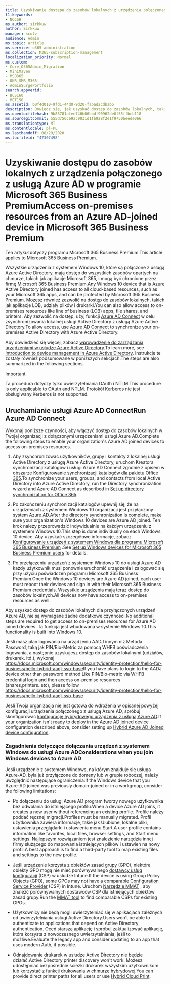 ```yaml
---
title: Uzyskiwanie dostępu do zasobów lokalnych z urządzenia połączonego z usługą Azure AD w programie Microsoft 365 Business
f1.keywords:
- NOCSH
ms.author: sirkkuw
author: Sirkkuw
manager: scotv
audience: Admin
ms.topic: article
ms.service: o365-administration
ms.collection: M365-subscription-management
localization_priority: Normal
ms.custom:
- Core_O365Admin_Migration
- MiniMaven
- MSB365
- OKR_SMB_M365
- AdminSurgePortfolio
search.appverid:
- BCS160
- MET150
ms.assetid: b0f4d010-9fd1-44d0-9d20-fabad2cdbab5
description: Dowiedz się, jak uzyskać dostęp do zasobów lokalnych, takich jak linia aplikacji biznesowych, udziały plików i drukarki z urządzenia usługi Azure Active Directory połączonego z systemem Windows 10.
ms.openlocfilehash: 9b83781afee746b06bbdf90962de0f55ffbcb118
ms.sourcegitcommit: 555d756c69ac9031d1fb928f2e1f9750beede066
ms.translationtype: MT
ms.contentlocale: pl-PL
ms.lasthandoff: 08/29/2020
ms.locfileid: "47307498"
---
```

# <a name="access-on-premises-resources-from-an-azure-ad-joined-device-in-microsoft-365-business-premium"></a><span data-ttu-id="936c0-103">Uzyskiwanie dostępu do zasobów lokalnych z urządzenia połączonego z usługą Azure AD w programie Microsoft 365 Business Premium</span><span class="sxs-lookup"><span data-stu-id="936c0-103">Access on-premises resources from an Azure AD-joined device in Microsoft 365 Business Premium</span></span>

<span data-ttu-id="936c0-104">Ten artykuł dotyczy programu Microsoft 365 Business Premium.</span><span class="sxs-lookup"><span data-stu-id="936c0-104">This article applies to Microsoft 365 Business Premium.</span></span>

<span data-ttu-id="936c0-105">Wszystkie urządzenia z systemem Windows 10, które są połączone z usługą Azure Active Directory, mają dostęp do wszystkich zasobów opartych na chmurze, takich jak aplikacje Microsoft 365, i mogą być chronione przez firmę Microsoft 365 Business Premium.</span><span class="sxs-lookup"><span data-stu-id="936c0-105">Any Windows 10 device that is Azure Active Directory joined has access to all cloud-based resources, such as your Microsoft 365 apps, and can be protected by Microsoft 365 Business Premium.</span></span> <span data-ttu-id="936c0-106">Możesz również zezwolić na dostęp do zasobów lokalnych, takich jak aplikacje LOB, udziały plików i drukarki.</span><span class="sxs-lookup"><span data-stu-id="936c0-106">You can also allow access to on-premises resources like line of business (LOB) apps, file shares, and printers.</span></span> <span data-ttu-id="936c0-107">Aby zezwolić na dostęp, użyj funkcji [Azure AD Connect](https://docs.microsoft.com/azure/active-directory/connect/active-directory-aadconnect) w celu zsynchronizowania lokalnej usługi Active Directory z usługą Azure Active Directory.</span><span class="sxs-lookup"><span data-stu-id="936c0-107">To allow access, use [Azure AD Connect](https://docs.microsoft.com/azure/active-directory/connect/active-directory-aadconnect) to synchronize your on-premises Active Directory with Azure Active Directory.</span></span> 

<span data-ttu-id="936c0-108">Aby dowiedzieć się więcej, zobacz [wprowadzenie do zarządzania urządzeniami w usłudze Azure Active Directory](https://docs.microsoft.com/azure/active-directory/device-management-introduction).</span><span class="sxs-lookup"><span data-stu-id="936c0-108">To learn more, see [Introduction to device management in Azure Active Directory](https://docs.microsoft.com/azure/active-directory/device-management-introduction).</span></span>
<span data-ttu-id="936c0-109">Instrukcje te zostały również podsumowane w poniższych sekcjach.</span><span class="sxs-lookup"><span data-stu-id="936c0-109">The steps are also summarized in the following sections.</span></span>

> [!IMPORTANT]
> <span data-ttu-id="936c0-110">Ta procedura dotyczy tylko uwierzytelniania OAuth i NTLM.</span><span class="sxs-lookup"><span data-stu-id="936c0-110">This procedure is only applicable to OAuth and NTLM.</span></span> <span data-ttu-id="936c0-111">Protokół Kerberos nie jest obsługiwany.</span><span class="sxs-lookup"><span data-stu-id="936c0-111">Kerberos is not supported.</span></span>
 
## <a name="run-azure-ad-connect"></a><span data-ttu-id="936c0-112">Uruchamianie usługi Azure AD Connect</span><span class="sxs-lookup"><span data-stu-id="936c0-112">Run Azure AD Connect</span></span>

<span data-ttu-id="936c0-113">Wykonaj poniższe czynności, aby włączyć dostęp do zasobów lokalnych w Twojej organizacji z dołączonymi urządzeniami usługi Azure AD.</span><span class="sxs-lookup"><span data-stu-id="936c0-113">Complete the following steps to enable your organization's Azure AD joined devices to access on-premises resources.</span></span>
  
1. <span data-ttu-id="936c0-114">Aby zsynchronizować użytkowników, grupy i kontakty z lokalnej usługi Active Directory z usługą Azure Active Directory, uruchom Kreatora synchronizacji katalogów i usługi Azure AD Connect zgodnie z opisem w obszarze [Konfigurowanie synchronizacji katalogów dla pakietu Office 365](https://docs.microsoft.com/microsoft-365/enterprise/set-up-directory-synchronization).</span><span class="sxs-lookup"><span data-stu-id="936c0-114">To synchronize your users, groups, and contacts from local Active Directory into Azure Active Directory, run the Directory synchronization wizard and Azure AD Connect as described in [Set up directory synchronization for Office 365](https://docs.microsoft.com/microsoft-365/enterprise/set-up-directory-synchronization).</span></span>
    
2. <span data-ttu-id="936c0-115">Po zakończeniu synchronizacji katalogów upewnij się, że na urządzeniach z systemem Windows 10 organizacji jest przyłączony system Azure AD.</span><span class="sxs-lookup"><span data-stu-id="936c0-115">After the directory synchronization is complete, make sure your organization's Windows 10 devices are Azure AD joined.</span></span> <span data-ttu-id="936c0-116">Ten krok należy przeprowadzić indywidualnie na każdym urządzeniu z systemem Windows 10.</span><span class="sxs-lookup"><span data-stu-id="936c0-116">This step is done individually on each Windows 10 device.</span></span> <span data-ttu-id="936c0-117">Aby uzyskać szczegółowe informacje, zobacz [Konfigurowanie urządzeń z systemem Windows dla programu Microsoft 365 Business Premium](set-up-windows-devices.md) .</span><span class="sxs-lookup"><span data-stu-id="936c0-117">See [Set up Windows devices for Microsoft 365 Business Premium users](set-up-windows-devices.md) for details.</span></span> 
    
3. <span data-ttu-id="936c0-118">Po przełączeniu urządzeń z systemem Windows 10 do usługi Azure AD każdy użytkownik musi ponownie uruchomić urządzenia i zalogować się przy użyciu poświadczeń programu Microsoft 365 Business Premium.</span><span class="sxs-lookup"><span data-stu-id="936c0-118">Once the Windows 10 devices are Azure AD joined, each user must reboot their devices and sign in with their Microsoft 365 Business Premium credentials.</span></span> <span data-ttu-id="936c0-119">Wszystkie urządzenia mają teraz dostęp do zasobów lokalnych.</span><span class="sxs-lookup"><span data-stu-id="936c0-119">All devices now have access to on-premises resources as well.</span></span>
    
<span data-ttu-id="936c0-120">Aby uzyskać dostęp do zasobów lokalnych dla przyłączonych urządzeń Azure AD, nie są wymagane żadne dodatkowe czynności.</span><span class="sxs-lookup"><span data-stu-id="936c0-120">No additional steps are required to get access to on-premises resources for Azure AD joined devices.</span></span> <span data-ttu-id="936c0-121">Ta funkcja jest wbudowana w systemie Windows 10.</span><span class="sxs-lookup"><span data-stu-id="936c0-121">This functionality is built into Windows 10.</span></span> 

<span data-ttu-id="936c0-122">Jeśli masz plan logowania na urządzeniu AADJ innym niż Metoda Password, taką jak PIN/Bio-Metric za pomocą WHFB poświadczenia logowania, a następnie uzyskujesz dostęp do zasobów lokalnymi (udziałów, drukarek. itd.), wykonaj https://docs.microsoft.com/windows/security/identity-protection/hello-for-business/hello-hybrid-aadj-sso-base</span><span class="sxs-lookup"><span data-stu-id="936c0-122">If you have plans to login to the AADJ device other than password method Like PIN/Bio-metric via WHFB credential login and then access on-premise resources (shares,printers..etc), please follow https://docs.microsoft.com/windows/security/identity-protection/hello-for-business/hello-hybrid-aadj-sso-base</span></span>
  
<span data-ttu-id="936c0-123">Jeśli Twoja organizacja nie jest gotowa do wdrożenia w opisanej powyżej konfiguracji urządzenia połączonego z usługą Azure AD, spróbuj skonfigurować [konfigurację hybrydowego urządzenia z usługą Azure AD](manage-windows-devices.md).</span><span class="sxs-lookup"><span data-stu-id="936c0-123">If your organization isn't ready to deploy in the Azure AD joined device configuration described above, consider setting up [Hybrid Azure AD Joined device configuration](manage-windows-devices.md).</span></span>
  
### <a name="considerations-when-you-join-windows-devices-to-azure-ad"></a><span data-ttu-id="936c0-124">Zagadnienia dotyczące dołączania urządzeń z systemem Windows do usługi Azure AD</span><span class="sxs-lookup"><span data-stu-id="936c0-124">Considerations when you join Windows devices to Azure AD</span></span>

<span data-ttu-id="936c0-125">Jeśli urządzenie z systemem Windows, na którym znajduje się usługa Azure-AD, była już przyłączone do domeny lub w grupie roboczej, należy uwzględnić następujące ograniczenia:</span><span class="sxs-lookup"><span data-stu-id="936c0-125">If the Windows device that you Azure-AD joined was previously domain-joined or in a workgroup, consider the following limitations:</span></span>
  
- <span data-ttu-id="936c0-126">Po dołączeniu do usługi Azure AD program tworzy nowego użytkownika bez odwołania do istniejącego profilu.</span><span class="sxs-lookup"><span data-stu-id="936c0-126">When a device Azure AD joins, it creates a new user without referencing an existing profile.</span></span> <span data-ttu-id="936c0-127">Profile należy poddać ręcznej migracji.</span><span class="sxs-lookup"><span data-stu-id="936c0-127">Profiles must be manually migrated.</span></span> <span data-ttu-id="936c0-128">Profil użytkownika zawiera informacje, takie jak Ulubione, lokalne pliki, ustawienia przeglądarki i ustawienia menu Start.</span><span class="sxs-lookup"><span data-stu-id="936c0-128">A user profile contains information like favorites, local files, browser settings, and Start menu settings.</span></span> <span data-ttu-id="936c0-129">Najlepszym rozwiązaniem jest znalezienie narzędzia innej firmy służącego do mapowania istniejących plików i ustawień na nowy profil.</span><span class="sxs-lookup"><span data-stu-id="936c0-129">A best approach is to find a third-party tool to map existing files and settings to the new profile.</span></span>

- <span data-ttu-id="936c0-130">Jeśli urządzenie korzysta z obiektów zasad grupy (GPO), niektóre obiekty GPO mogą nie mieć porównywalnego [dostawcy usług konfiguracji](https://docs.microsoft.com/windows/configuration/provisioning-packages/how-it-pros-can-use-configuration-service-providers) (CSP) w usłudze Intune.</span><span class="sxs-lookup"><span data-stu-id="936c0-130">If the device is using Group Policy Objects (GPO), some GPOs may not have a comparable [Configuration Service Provider](https://docs.microsoft.com/windows/configuration/provisioning-packages/how-it-pros-can-use-configuration-service-providers) (CSP) in Intune.</span></span> <span data-ttu-id="936c0-131">Uruchom [Narzędzie MMAT](https://www.microsoft.com/download/details.aspx?id=45520) , aby znaleźć porównywalnych dostawców CSP dla istniejących obiektów zasad grupy.</span><span class="sxs-lookup"><span data-stu-id="936c0-131">Run the [MMAT tool](https://www.microsoft.com/download/details.aspx?id=45520) to find comparable CSPs for existing GPOs.</span></span>

- <span data-ttu-id="936c0-132">Użytkownicy nie będą mogli uwierzytelniać się w aplikacjach zależnych od uwierzytelniania usługi Active Directory.</span><span class="sxs-lookup"><span data-stu-id="936c0-132">Users won't be able to authenticate to applications that depend on Active Directory authentication.</span></span> <span data-ttu-id="936c0-133">Oceń starszą aplikację i spróbuj zaktualizować aplikację, która korzysta z nowoczesnego uwierzytelniania, jeśli to możliwe.</span><span class="sxs-lookup"><span data-stu-id="936c0-133">Evaluate the legacy app and consider updating to an app that uses modern Auth, if possible.</span></span>

- <span data-ttu-id="936c0-134">Odnajdowanie drukarek w usłudze Active Directory nie będzie działać.</span><span class="sxs-lookup"><span data-stu-id="936c0-134">Active Directory printer discovery won't work.</span></span> <span data-ttu-id="936c0-135">Możesz udostępniać bezpośrednie ścieżki drukarek wszystkim użytkownikom lub korzystać z funkcji [drukowania w chmurze hybrydowej](https://docs.microsoft.com/windows-server/administration/hybrid-cloud-print/hybrid-cloud-print-deploy).</span><span class="sxs-lookup"><span data-stu-id="936c0-135">You can provide direct printer paths for all users or use [Hybrid Cloud Print](https://docs.microsoft.com/windows-server/administration/hybrid-cloud-print/hybrid-cloud-print-deploy).</span></span>
